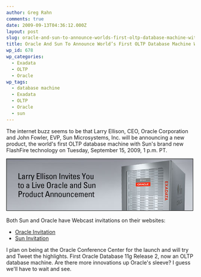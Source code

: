 ```yaml
---
author: Greg Rahn
comments: true
date: 2009-09-13T04:36:12.000Z
layout: post
slug: oracle-and-sun-to-announce-worlds-first-oltp-database-machine-with-sun-flashfire-technology
title: Oracle And Sun To Announce World’s First OLTP Database Machine With Sun FlashFire Technology
wp_id: 678
wp_categories:
  - Exadata
  - OLTP
  - Oracle
wp_tags:
  - database machine
  - Exadata
  - OLTP
  - Oracle
  - sun
---
```


The internet buzz seems to be that Larry Ellison, CEO, Oracle Corporation and John Fowler, EVP, Sun Microsystems, Inc. will be announcing a new product, the world's first OLTP database machine with Sun's brand new FlashFire technology on Tuesday, September 15, 2009, 1 p.m. PT.

![09030360_exadata_event_ers.jpg](/assets/09030360_exadata_event_ers.jpg)

Both Sun and Oracle have Webcast invitations on their websites:

- [Oracle Invitation](http://www.oracle.com/webapps/events/EventsDetail.jsp?p_eventId=101511)
- [Sun Invitation](http://www.sun.com/featured-articles/2009-0911/feature/index.jsp)

I plan on being at the Oracle Conference Center for the launch and will try and Tweet the highlights.  First Oracle Database 11g Release 2, now an OLTP database machine.  Are there more innovations up Oracle's sleeve?  I guess we'll have to wait and see.
